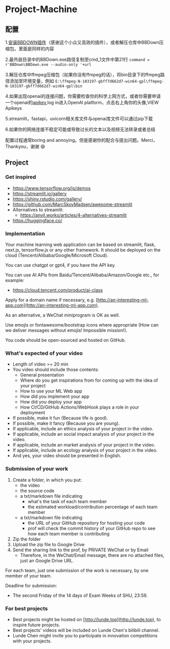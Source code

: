 # Project-Machine

## 配置
1.[安装BBDOWN插件](https://github.com/nilaoda/BBDown "bilibili视频命令行下载器")（感谢这个小众又高效的插件），或者解压仓库中BBDown压缩包，里面是同样的内容

2.最外层目录中的BBDown.exe路径复制至cmd_1文件中第21行 ```command = r'BBDown\BBDown.exe --audio-only '+url```

3.解压仓库中ffmpeg压缩包（如果你没有ffmpeg的话），将bin目录下的ffmpeg路径添加至环境变量，例如 ```E:\ffmpeg-N-103197-gbff7d662d7-win64-gpl\ffmpeg-N-103197-gbff7d662d7-win64-gpl\bin```

4.如果出现openai的连接问题，你需要检查你的科学上网方式，或者你需要申请一个openai的[apikey](https://openai.com/),log in进入OpenAI platform，点击右上角你的头像,VIEW Apikeys

5.streamlit，fastapi，uvicorn相关库文件与openai库文件可以通过pip下载

6.如果你的网络连接不稳定可能或导致过长的文本以及视频无法转录或者总结

配置过程通常boring and annoying。但是感谢你的配合与提出问题。Merci，Thankyou，谢谢 :smile:
## Project
### Get inspired

- https://www.tensorflow.org/js/demos
- https://streamlit.io/gallery
- https://shiny.rstudio.com/gallery/
- https://github.com/MarcSkovMadsen/awesome-streamlit
- Alternatives to streamlit:
    - https://anvil.works/articles/4-alternatives-streamlit
- https://huggingface.co/

### Implementation

Your machine learning web application can be based on streamlit, flask, next.js, tensorflow.js or any other framework. It should be deployed on the cloud (Tencent/Alibaba/Google/Microsoft Cloud).

You can use chatgpt or gpt4, if you have the API key.

You can use AI APIs from Baidu/Tencent/Alibaba/Amazon/Google etc., for example:
- https://cloud.tencent.com/product/ai-class

Apply for a domain name if necessary, e.g. [http://an-interesting-ml-app.com](http://an-interesting-ml-app.com).

As an alternative, a WeChat miniprogram is OK as well.

Use emojis or fontawesome/bootstrap icons where appropriate (How can we deliver messages without emojis! Impossible mission!).

You code should be open-sourced and hosted on GitHub.

### What's expected of your video
- Length of video \>= 20 min
- You video should include those contents:
    - General presentation
    - Where do you get inspirations from for coming up with the idea of your project
    - How to use your ML Web app
    - How did you implement your app
    - How did you deploy your app
    - How CI/CD/GitHub Actions/WebHook plays a role in your deployment
- If possible, make it fun (Because life is good). 
- If possible, make it fancy (Because you are young). 
- If applicable, include an ethics analysis of your project in the video.
- If applicable, include an social impact analysis of your project  in the video.
- If applicable, include an market analysis of your project  in the video.
- If applicable, include an ecology analysis of your project  in the video.
- And yes, your video should be presented in English. 

### Submission of your work

1. Create a folder, in which you put:
    - the video
    - the source code
    - a txt/markdown file indicating 
        - what's the task of each team member
        - the estimated workload/contribution percentage of each team member 
    - a txt/markdown file indicating 
        - the URL of your GitHub repository for hosting your code
        - prof will check the commit history of your GitHub repo to see how each team member is contributing  
1. Zip the folder
1. Upload the zip file to Google Drive
1. Send the sharing link to the prof, by PRIVATE WeChat or by Email
    - Therefore, in the WeChat/Email message, there are no attached files, just an Google Drive URL.

For each team, just one submission of the work is necessary, by one member of your team.

Deadline for submission:
- The second Friday of the 14 days of Exam Weeks of SHU, 23:59.

### For best projects
- Best projects might be hosted on [http://lunde.top](http://lunde.top), to inspire future projects.
- Best projects' videos will be included on Lunde Chen's bilibili channel.
- Lunde Chen might invite you to participate in innovation competitions with your projects.

